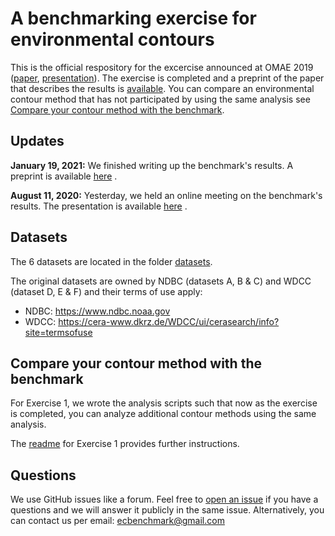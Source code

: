 # A benchmarking exercise for environmental contours
This is the official respository for the excercise announced at OMAE 2019 ([paper](mailto:?subject=Send%20benchmarking%20exercise%20paper&body=Hi%20Andreas,%0D%0A%0D%0Acould%20you%20send%20me%20a%20copy%20of%20the%20paper%20that%20describes%20the%20benchmarking%20exercise?%0D%0A%0D%0ABest%20regards,), [presentation](https://github.com/ec-benchmark-organizers/ec-benchmark/blob/master/publications/2019-06-17_OMAE2019_BenchmarkingExercise.pdf)). The exercise is completed and a preprint of the paper that describes the results is [available](https://github.com/ec-benchmark-organizers/ec-benchmark/blob/master/publications/2021-01-19_EC_Benchmark_Joint_Paper_WithFrontPages.pdf). You can compare an environmental contour method that has not participated by using the same analysis see [Compare your contour method with the benchmark](https://github.com/ec-benchmark-organizers/ec-benchmark#compare-your-contour-method-with-the-benchmark).

## Updates
**January 19, 2021:** We finished writing up the benchmark's results. A preprint is available [here](https://github.com/ec-benchmark-organizers/ec-benchmark/blob/master/publications/2021-01-19_EC_Benchmark_Joint_Paper_WithFrontPages.pdf) .

**August 11, 2020:** Yesterday, we held an online meeting on the benchmark's results. The presentation is available [here](https://github.com/ec-benchmark-organizers/ec-benchmark/tree/master/results/2020-08-10_EcBenchmarkMeeting_LowResolution.pdf) . 


## Datasets
The 6 datasets are located in the folder [datasets](https://github.com/ec-benchmark-organizers/ec-benchmark/tree/master/datasets).

The original datasets are owned by NDBC (datasets A, B & C) and WDCC (dataset D, E & F) and their terms of use apply:
* NDBC: https://www.ndbc.noaa.gov
* WDCC: https://cera-www.dkrz.de/WDCC/ui/cerasearch/info?site=termsofuse

## Compare your contour method with the benchmark
For Exercise 1, we wrote the analysis scripts such that now as the exercise is completed, you can analyze additional contour methods using the same analysis.

The [readme](https://github.com/ec-benchmark-organizers/ec-benchmark/blob/master/results/exercise-1/readme.md) for Exercise 1 provides further instructions.

## Questions
We use GitHub issues like a forum. Feel free to [open an issue](https://github.com/ec-benchmark-organizers/ec-benchmark/issues/new) if you have a questions and we will answer it publicly in the same issue. Alternatively, you can contact us per email: <ecbenchmark@gmail.com>
